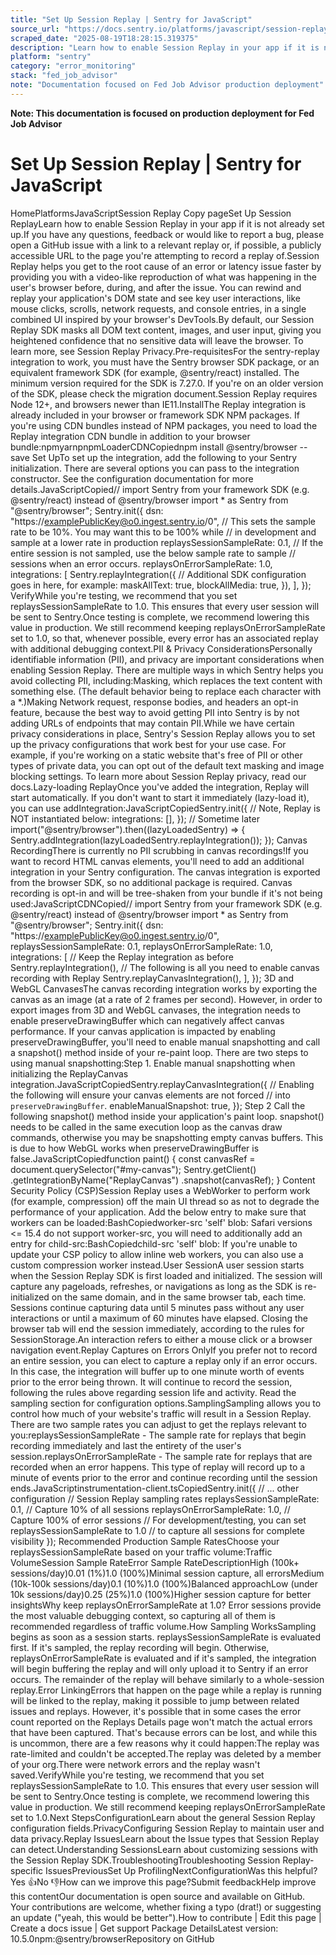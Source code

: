 ```yaml
---
title: "Set Up Session Replay | Sentry for JavaScript"
source_url: "https://docs.sentry.io/platforms/javascript/session-replay/"
scraped_date: "2025-08-19T18:28:15.319375"
description: "Learn how to enable Session Replay in your app if it is not already set up."
platform: "sentry"
category: "error_monitoring"
stack: "fed_job_advisor"
note: "Documentation focused on Fed Job Advisor production deployment"
---
```

**Note: This documentation is focused on production deployment for Fed Job Advisor**

# Set Up Session Replay | Sentry for JavaScript

HomePlatformsJavaScriptSession Replay Copy pageSet Up Session ReplayLearn how to enable Session Replay in your app if it is not already set up.If you have any questions, feedback or would like to report a bug, please open a GitHub issue with a link to a relevant replay or, if possible, a publicly accessible URL to the page you're attempting to record a replay of.Session Replay helps you get to the root cause of an error or latency issue faster by providing you with a video-like reproduction of what was happening in the user's browser before, during, and after the issue. You can rewind and replay your application's DOM state and see key user interactions, like mouse clicks, scrolls, network requests, and console entries, in a single combined UI inspired by your browser's DevTools.By default, our Session Replay SDK masks all DOM text content, images, and user input, giving you heightened confidence that no sensitive data will leave the browser. To learn more, see Session Replay Privacy.Pre-requisitesFor the sentry-replay integration to work, you must have the Sentry browser SDK package, or an equivalent framework SDK (for example, @sentry/react) installed. The minimum version required for the SDK is 7.27.0. If you're on an older version of the SDK, please check the migration document.Session Replay requires Node 12+, and browsers newer than IE11.InstallThe Replay integration is already included in your browser or framework SDK NPM packages. If you're using CDN bundles instead of NPM packages, you need to load the Replay integration CDN bundle in addition to your browser bundle:npmyarnpnpmLoaderCDNCopiednpm install @sentry/browser --save Set UpTo set up the integration, add the following to your Sentry initialization. There are several options you can pass to the integration constructor. See the configuration documentation for more details.JavaScriptCopied// import Sentry from your framework SDK (e.g. @sentry/react) instead of @sentry/browser import * as Sentry from "@sentry/browser"; Sentry.init({ dsn: "https://examplePublicKey@o0.ingest.sentry.io/0", // This sets the sample rate to be 10%. You may want this to be 100% while // in development and sample at a lower rate in production replaysSessionSampleRate: 0.1, // If the entire session is not sampled, use the below sample rate to sample // sessions when an error occurs. replaysOnErrorSampleRate: 1.0, integrations: [ Sentry.replayIntegration({ // Additional SDK configuration goes in here, for example: maskAllText: true, blockAllMedia: true, }), ], }); VerifyWhile you're testing, we recommend that you set replaysSessionSampleRate to 1.0. This ensures that every user session will be sent to Sentry.Once testing is complete, we recommend lowering this value in production. We still recommend keeping replaysOnErrorSampleRate set to 1.0, so that, whenever possible, every error has an associated replay with additional debugging context.PII & Privacy ConsiderationsPersonally identifiable information (PII), and privacy are important considerations when enabling Session Replay. There are multiple ways in which Sentry helps you avoid collecting PII, including:Masking, which replaces the text content with something else. (The default behavior being to replace each character with a *.)Making Network request, response bodies, and headers an opt-in feature, because the best way to avoid getting PII into Sentry is by not adding URLs of endpoints that may contain PII.While we have certain privacy considerations in place, Sentry's Session Replay allows you to set up the privacy configurations that work best for your use case. For example, if you're working on a static website that's free of PII or other types of private data, you can opt out of the default text masking and image blocking settings. To learn more about Session Replay privacy, read our docs.Lazy-loading ReplayOnce you've added the integration, Replay will start automatically. If you don't want to start it immediately (lazy-load it), you can use addIntegration:JavaScriptCopiedSentry.init({ // Note, Replay is NOT instantiated below: integrations: [], }); // Sometime later import("@sentry/browser").then((lazyLoadedSentry) => { Sentry.addIntegration(lazyLoadedSentry.replayIntegration()); }); Canvas RecordingThere is currently no PII scrubbing in canvas recordings!If you want to record HTML canvas elements, you'll need to add an additional integration in your Sentry configuration. The canvas integration is exported from the browser SDK, so no additional package is required. Canvas recording is opt-in and will be tree-shaken from your bundle if it's not being used:JavaScriptCDNCopied// import Sentry from your framework SDK (e.g. @sentry/react) instead of @sentry/browser import * as Sentry from "@sentry/browser"; Sentry.init({ dsn: "https://examplePublicKey@o0.ingest.sentry.io/0", replaysSessionSampleRate: 0.1, replaysOnErrorSampleRate: 1.0, integrations: [ // Keep the Replay integration as before Sentry.replayIntegration(), // The following is all you need to enable canvas recording with Replay Sentry.replayCanvasIntegration(), ], }); 3D and WebGL CanvasesThe canvas recording integration works by exporting the canvas as an image (at a rate of 2 frames per second). However, in order to export images from 3D and WebGL canvases, the integration needs to enable preserveDrawingBuffer which can negatively affect canvas performance. If your canvas application is impacted by enabling preserveDrawingBuffer, you'll need to enable manual snapshotting and call a snapshot() method inside of your re-paint loop. There are two steps to using manual snapshotting:Step 1. Enable manual snapshotting when initializing the ReplayCanvas integration.JavaScriptCopiedSentry.replayCanvasIntegration({ // Enabling the following will ensure your canvas elements are not forced // into `preserveDrawingBuffer`. enableManualSnapshot: true, }); Step 2 Call the following snapshot() method inside your application's paint loop. snapshot() needs to be called in the same execution loop as the canvas draw commands, otherwise you may be snapshotting empty canvas buffers. This is due to how WebGL works when preserveDrawingBuffer is false.JavaScriptCopiedfunction paint() { const canvasRef = document.querySelector("#my-canvas"); Sentry.getClient() .getIntegrationByName("ReplayCanvas") .snapshot(canvasRef); } Content Security Policy (CSP)Session Replay uses a WebWorker to perform work (for example, compression) off the main UI thread so as not to degrade the performance of your application. Add the below entry to make sure that workers can be loaded:BashCopiedworker-src 'self' blob: Safari versions <= 15.4 do not support worker-src, you will need to additionally add an entry for child-src:BashCopiedchild-src 'self' blob: If you're unable to update your CSP policy to allow inline web workers, you can also use a custom compression worker instead.User SessionA user session starts when the Session Replay SDK is first loaded and initialized. The session will capture any pageloads, refreshes, or navigations as long as the SDK is re-initialized on the same domain, and in the same browser tab, each time. Sessions continue capturing data until 5 minutes pass without any user interactions or until a maximum of 60 minutes have elapsed. Closing the browser tab will end the session immediately, according to the rules for SessionStorage.An interaction refers to either a mouse click or a browser navigation event.Replay Captures on Errors OnlyIf you prefer not to record an entire session, you can elect to capture a replay only if an error occurs. In this case, the integration will buffer up to one minute worth of events prior to the error being thrown. It will continue to record the session, following the rules above regarding session life and activity. Read the sampling section for configuration options.SamplingSampling allows you to control how much of your website's traffic will result in a Session Replay. There are two sample rates you can adjust to get the replays relevant to you:replaysSessionSampleRate - The sample rate for replays that begin recording immediately and last the entirety of the user's session.replaysOnErrorSampleRate - The sample rate for replays that are recorded when an error happens. This type of replay will record up to a minute of events prior to the error and continue recording until the session ends.JavaScriptinstrumentation-client.tsCopiedSentry.init({ // ... other configuration // Session Replay sampling rates replaysSessionSampleRate: 0.1, // Capture 10% of all sessions replaysOnErrorSampleRate: 1.0, // Capture 100% of error sessions // For development/testing, you can set replaysSessionSampleRate to 1.0 // to capture all sessions for complete visibility }); Recommended Production Sample RatesChoose your replaysSessionSampleRate based on your traffic volume:Traffic VolumeSession Sample RateError Sample RateDescriptionHigh (100k+ sessions/day)0.01 (1%)1.0 (100%)Minimal session capture, all errorsMedium (10k-100k sessions/day)0.1 (10%)1.0 (100%)Balanced approachLow (under 10k sessions/day)0.25 (25%)1.0 (100%)Higher session capture for better insightsWhy keep replaysOnErrorSampleRate at 1.0? Error sessions provide the most valuable debugging context, so capturing all of them is recommended regardless of traffic volume.How Sampling WorksSampling begins as soon as a session starts. replaysSessionSampleRate is evaluated first. If it's sampled, the replay recording will begin. Otherwise, replaysOnErrorSampleRate is evaluated and if it's sampled, the integration will begin buffering the replay and will only upload it to Sentry if an error occurs. The remainder of the replay will behave similarly to a whole-session replay.Error LinkingErrors that happen on the page while a replay is running will be linked to the replay, making it possible to jump between related issues and replays. However, it's possible that in some cases the error count reported on the Replays Details page won't match the actual errors that have been captured. That's because errors can be lost, and while this is uncommon, there are a few reasons why it could happen:The replay was rate-limited and couldn't be accepted.The replay was deleted by a member of your org.There were network errors and the replay wasn't saved.VerifyWhile you're testing, we recommend that you set replaysSessionSampleRate to 1.0. This ensures that every user session will be sent to Sentry.Once testing is complete, we recommend lowering this value in production. We still recommend keeping replaysOnErrorSampleRate set to 1.0.Next StepsConfigurationLearn about the general Session Replay configuration fields.PrivacyConfiguring Session Replay to maintain user and data privacy.Replay IssuesLearn about the Issue types that Session Replay can detect.Understanding SessionsLearn about customizing sessions with the Session Replay SDK.TroubleshootingTroubleshooting Session Replay-specific IssuesPreviousSet Up ProfilingNextConfigurationWas this helpful?Yes 👍No 👎How can we improve this page?Submit feedbackHelp improve this contentOur documentation is open source and available on GitHub. Your contributions are welcome, whether fixing a typo (drat!) or suggesting an update ("yeah, this would be better").How to contribute | Edit this page | Create a docs issue | Get support Package DetailsLatest version: 10.5.0npm:@sentry/browserRepository on GitHub